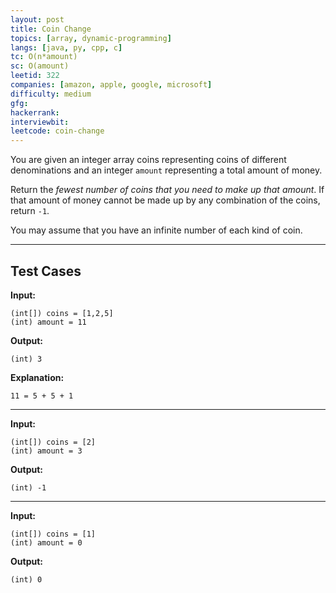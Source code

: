 ```yaml
---
layout: post
title: Coin Change
topics: [array, dynamic-programming]
langs: [java, py, cpp, c]
tc: O(n*amount)
sc: O(amount)
leetid: 322
companies: [amazon, apple, google, microsoft]
difficulty: medium
gfg: 
hackerrank: 
interviewbit: 
leetcode: coin-change
---
```


You are given an integer array coins representing coins of different denominations and 
an integer `amount` representing a total amount of money.

Return the _fewest number of coins that you need to make up that amount_. 
If that amount of money cannot be made up by any combination of the coins, return `-1`.

You may assume that you have an infinite number of each kind of coin.

---

## Test Cases

**Input:**
```
(int[]) coins = [1,2,5]
(int) amount = 11
```

**Output:**
```
(int) 3
```

**Explanation:**
```
11 = 5 + 5 + 1
```

---

**Input:**
```
(int[]) coins = [2]
(int) amount = 3
```

**Output:**
```
(int) -1
```

---

**Input:**
```
(int[]) coins = [1]
(int) amount = 0
```

**Output:**
```
(int) 0
```